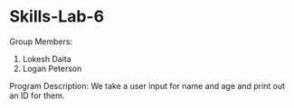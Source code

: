 # Skills-Lab-6

Group Members:
1. Lokesh Daita
2. Logan Peterson

Program Description:
We take a user input for name and age and print out an ID for them.
